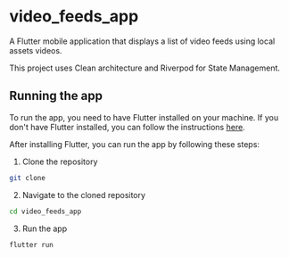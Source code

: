 # video_feeds_app

A Flutter mobile application that displays a list of video feeds using local assets videos.

This project uses Clean architecture and Riverpod for State Management.

## Running the app

To run the app, you need to have Flutter installed on your machine. If you don't have Flutter installed, you can follow the instructions [here](https://flutter.dev/docs/get-started/install).

After installing Flutter, you can run the app by following these steps:

1. Clone the repository

```bash
git clone
```

2. Navigate to the cloned repository

```bash
cd video_feeds_app
```

3. Run the app

```bash
flutter run
```

